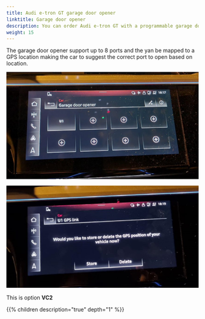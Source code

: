 ```yaml
---
title: Audi e-tron GT garage door opener
linktitle: Garage door opener
description: You can order Audi e-tron GT with a programmable garage door opener. 
weight: 15
---
```


The garage door opener support up to 8 ports and the yan be mapped to a GPS location making the car to suggest the correct port to open based on location.

![Opener](opener2.jpg "You can program 8 garage port doors")

![Opener](opener1.jpg "You can set GPS location so it will suggest to open the correct door based on location.")

This is option **VC2**

{{% children description="true" depth="1" %}}
